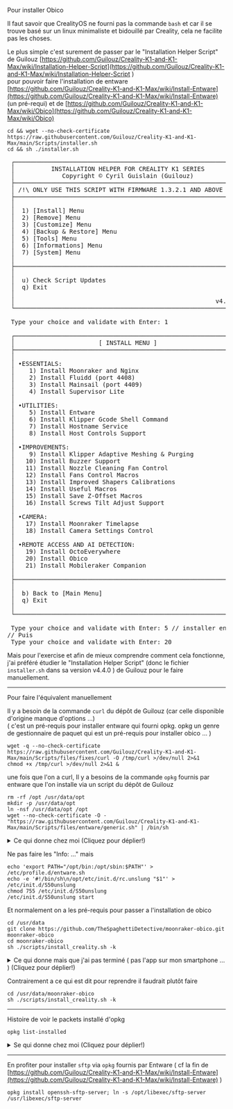 Pour installer Obico

Il faut savoir que CrealityOS ne fourni pas la commande `bash` et car il se trouve basé sur un linux minimaliste et bidouillé par Creality, cela ne facilite pas les choses.

Le plus simple c'est surement de passer par le "Installation Helper Script" de Guilouz [https://github.com/Guilouz/Creality-K1-and-K1-Max/wiki/Installation-Helper-Script](https://github.com/Guilouz/Creality-K1-and-K1-Max/wiki/Installation-Helper-Script
)  
pour pouvoir faire l'installation de entware [https://github.com/Guilouz/Creality-K1-and-K1-Max/wiki/Install-Entware](https://github.com/Guilouz/Creality-K1-and-K1-Max/wiki/Install-Entware) (un pré-requi) et de [https://github.com/Guilouz/Creality-K1-and-K1-Max/wiki/Obico](https://github.com/Guilouz/Creality-K1-and-K1-Max/wiki/Obico)

~~~
cd && wget --no-check-certificate https://raw.githubusercontent.com/Guilouz/Creality-K1-and-K1-Max/main/Scripts/installer.sh
cd && sh ./installer.sh
~~~
<pre>
 ┌──────────────────────────────────────────────────────────────┐
 │          INSTALLATION HELPER FOR CREALITY K1 SERIES          │
 │             Copyright © Cyril Guislain (Guilouz)             │
 ├──────────────────────────────────────────────────────────────┤
 │ /!\ ONLY USE THIS SCRIPT WITH FIRMWARE 1.3.2.1 AND ABOVE /!\ │
 ├──────────────────────────────────────────────────────────────┤
 │                                                              │
 │  1) [Install] Menu                                           │ 
 │  2) [Remove] Menu                                            │ 
 │  3) [Customize] Menu                                         │ 
 │  4) [Backup & Restore] Menu                                  │ 
 │  5) [Tools] Menu                                             │ 
 │  6) [Informations] Menu                                      │ 
 │  7) [System] Menu                                            │ 
 │                                                              │
 ├──────────────────────────────────────────────────────────────┤
 │                                                              │
 │  u) Check Script Updates                                     │ 
 │  q) Exit                                                     │ 
 │                                                              │
 │                                                       v4.4.1 │
 └──────────────────────────────────────────────────────────────┘

 Type your choice and validate with Enter: 1

 ┌──────────────────────────────────────────────────────────────┐
 │                       [ INSTALL MENU ]                       │
 ├──────────────────────────────────────────────────────────────┤
 │                                                              │
 │ •ESSENTIALS:                                                 │ 
 │    1) Install Moonraker and Nginx                            │ 
 │    2) Install Fluidd (port 4408)                             │ 
 │    3) Install Mainsail (port 4409)                           │ 
 │    4) Install Supervisor Lite                                │ 
 │                                                              │
 │ •UTILITIES:                                                  │ 
 │    5) Install Entware                                        │ 
 │    6) Install Klipper Gcode Shell Command                    │ 
 │    7) Install Hostname Service                               │ 
 │    8) Install Host Controls Support                          │ 
 │                                                              │
 │ •IMPROVEMENTS:                                               │ 
 │    9) Install Klipper Adaptive Meshing & Purging             │ 
 │   10) Install Buzzer Support                                 │ 
 │   11) Install Nozzle Cleaning Fan Control                    │ 
 │   12) Install Fans Control Macros                            │ 
 │   13) Install Improved Shapers Calibrations                  │ 
 │   14) Install Useful Macros                                  │ 
 │   15) Install Save Z-Offset Macros                           │ 
 │   16) Install Screws Tilt Adjust Support                     │ 
 │                                                              │
 │ •CAMERA:                                                     │ 
 │   17) Install Moonraker Timelapse                            │ 
 │   18) Install Camera Settings Control                        │ 
 │                                                              │
 │ •REMOTE ACCESS AND AI DETECTION:                             │ 
 │   19) Install OctoEverywhere                                 │ 
 │   20) Install Obico                                          │ 
 │   21) Install Mobileraker Companion                          │ 
 │                                                              │
 ├──────────────────────────────────────────────────────────────┤
 │                                                              │
 │  b) Back to [Main Menu]                                      │ 
 │  q) Exit                                                     │ 
 │                                                              │
 └──────────────────────────────────────────────────────────────┘

 Type your choice and validate with Enter: 5 // installer entware qui fournis opkg requi pour ensuite installer obico
// Puis
 Type your choice and validate with Enter: 20
</pre>

Mais pour l'exercise et afin de mieux comprendre comment cela fonctionne, 
j'ai préféré étudier le "Installation Helper Script" (donc le fichier `installer.sh` dans sa version v4.4.0 ) de Guilouz pour le faire manuellement.

---

Pour faire l'équivalent manuellement

<!--
https://www.lesimprimantes3d.fr/forum/topic/56971-obico-sur-ender-v3-ke/?do=findComment&comment=579114
-->


Il y a besoin de la commande `curl` du dépôt de Guilouz (car celle disponible d'origine manque d'options ...)  
( c'est un pré-requis pour installer entware qui fourni opkg. opkg un genre de gestionnaire de paquet qui est un pré-requis pour installer obico ... )

~~~
wget -q --no-check-certificate https://raw.githubusercontent.com/Guilouz/Creality-K1-and-K1-Max/main/Scripts/files/fixes/curl -O /tmp/curl >/dev/null 2>&1
chmod +x /tmp/curl >/dev/null 2>&1 & 
~~~

une fois que l'on a curl, Il y a besoins de la commande `opkg` fournis par entware que l'on installe via un script du dépôt de Guilouz

~~~
rm -rf /opt /usr/data/opt
mkdir -p /usr/data/opt
ln -nsf /usr/data/opt /opt
wget --no-check-certificate -O - "https://raw.githubusercontent.com/Guilouz/Creality-K1-and-K1-Max/main/Scripts/files/entware/generic.sh" | /bin/sh
~~~

<details>
 <summary>Ce qui donne chez moi (Cliquez pour déplier!)</summary>
<pre>
Connecting to raw.githubusercontent.com (185.199.109.133:443)
writing to stdout
Info: Checking for prerequisites and creating folders...
Warning: Folder /opt exists!
Warning: Folder /opt/bin exists!
Warning: If something goes wrong please clean /opt folder and try again.
Warning: Folder /opt/etc exists!
Warning: If something goes wrong please clean /opt folder and try again.
Warning: Folder /opt/lib/opkg exists!
Warning: If something goes wrong please clean /opt folder and try again.
Warning: Folder /opt/tmp exists!
Warning: If something goes wrong please clean /opt folder and try again.
Warning: Folder /opt/var/lock exists!
Warning: If something goes wrong please clean /opt folder and try again.
Info: Opkg package manager deployment...
-                    100% |******************************************************************************************************|  3222  0:00:00 ETA
written to stdout
Info: Basic packages installation...
Downloading http://bin.entware.net/mipselsf-k3.4/Packages.gz
Updated list of available packages in /opt/var/opkg-lists/entware
Installing entware-opt (227000-3) to root...
Downloading http://bin.entware.net/mipselsf-k3.4/entware-opt_227000-3_all.ipk
Installing libgcc (8.4.0-11) to root...
Downloading http://bin.entware.net/mipselsf-k3.4/libgcc_8.4.0-11_mipsel-3.4.ipk
Installing libc (2.27-11) to root...
Downloading http://bin.entware.net/mipselsf-k3.4/libc_2.27-11_mipsel-3.4.ipk
Installing libssp (8.4.0-11) to root...
Downloading http://bin.entware.net/mipselsf-k3.4/libssp_8.4.0-11_mipsel-3.4.ipk
Installing libpthread (2.27-11) to root...
Downloading http://bin.entware.net/mipselsf-k3.4/libpthread_2.27-11_mipsel-3.4.ipk
Installing librt (2.27-11) to root...
Downloading http://bin.entware.net/mipselsf-k3.4/librt_2.27-11_mipsel-3.4.ipk
Installing libstdcpp (8.4.0-11) to root...
Downloading http://bin.entware.net/mipselsf-k3.4/libstdcpp_8.4.0-11_mipsel-3.4.ipk
Installing entware-release (1.0-2) to root...
Downloading http://bin.entware.net/mipselsf-k3.4/entware-release_1.0-2_all.ipk
Installing zoneinfo-core (2023c-2) to root...
Downloading http://bin.entware.net/mipselsf-k3.4/zoneinfo-core_2023c-2_mipsel-3.4.ipk
Installing zoneinfo-asia (2023c-2) to root...
Downloading http://bin.entware.net/mipselsf-k3.4/zoneinfo-asia_2023c-2_mipsel-3.4.ipk
Installing zoneinfo-europe (2023c-2) to root...
Downloading http://bin.entware.net/mipselsf-k3.4/zoneinfo-europe_2023c-2_mipsel-3.4.ipk
Installing findutils (4.9.0-1a) to root...
Downloading http://bin.entware.net/mipselsf-k3.4/findutils_4.9.0-1a_mipsel-3.4.ipk
Installing terminfo (6.4-2) to root...
Downloading http://bin.entware.net/mipselsf-k3.4/terminfo_6.4-2_mipsel-3.4.ipk
Installing libpcre2 (10.42-1) to root...
Downloading http://bin.entware.net/mipselsf-k3.4/libpcre2_10.42-1_mipsel-3.4.ipk
Installing grep (3.8-2) to root...
Downloading http://bin.entware.net/mipselsf-k3.4/grep_3.8-2_mipsel-3.4.ipk
Installing locales (2.27-9) to root...
Downloading http://bin.entware.net/mipselsf-k3.4/locales_2.27-9_mipsel-3.4.ipk
Installing opkg (2022-02-24-d038e5b6-2) to root...
Downloading http://bin.entware.net/mipselsf-k3.4/opkg_2022-02-24-d038e5b6-2_mipsel-3.4.ipk
Installing entware-upgrade (1.0-1) to root...
Downloading http://bin.entware.net/mipselsf-k3.4/entware-upgrade_1.0-1_all.ipk
Configuring libgcc.
Configuring libc.
Configuring libssp.
Configuring libpthread.
Configuring librt.
Configuring terminfo.
Configuring libpcre2.
Configuring grep.
Configuring locales.
Entware uses separate locale-archive file independent from main system
Creating locale archive /opt/usr/lib/locale/locale-archive
Adding en_EN.UTF-8
Adding ru_RU.UTF-8
You can download locale sources from http://bin.entware.net/other/i18n_glib227.tar.gz
You can add new locales to Entware using /opt/bin/localedef.new
Configuring entware-upgrade.
Upgrade operations are not required.
Configuring opkg.
Configuring zoneinfo-core.
Configuring zoneinfo-europe.
Configuring zoneinfo-asia.
Configuring libstdcpp.
Configuring entware-release.
Configuring findutils.
Configuring entware-opt.
Info: Congratulations!
Info: If there are no errors above then Entware was successfully initialized.
Info: Add /opt/bin & /opt/sbin to $PATH variable
Info: Add "/opt/etc/init.d/rc.unslung start" to startup script for Entware services to start
Info: Found a Bug? Please report at https://github.com/Entware/Entware/issues
</pre>
</details>

Ne pas faire les "Info: ..." mais 

~~~
echo 'export PATH="/opt/bin:/opt/sbin:$PATH"' > /etc/profile.d/entware.sh
echo -e '#!/bin/sh\n/opt/etc/init.d/rc.unslung "$1"' > /etc/init.d/S50unslung
chmod 755 /etc/init.d/S50unslung
/etc/init.d/S50unslung start
~~~

Et normalement on a les pré-requis pour passer a l'installation de obico
~~~
cd /usr/data
git clone https://github.com/TheSpaghettiDetective/moonraker-obico.git moonraker-obico
cd moonraker-obico
sh ./scripts/install_creality.sh -k
~~~

<details>
 <summary>Ce qui donne mais que j'ai pas terminé ( pas l'app sur mon smartphone ... ) (Cliquez pour déplier!)</summary>

<pre>
root@F005-4A88 /usr/data/moonraker-obico [#] sh ./scripts/install_creality.sh -k


          ,----..
         /   /   \
        /   .     :    ,---,      ,--,
       .   /   ;.  \ ,---.'|    ,--.'|                  ,---.
      .   ;   /  ` ; |   | :    |  |,                  '   ,'\
      ;   |  ; \ ; | :   : :    `--'_        ,---.    /   /   |
      |   :  | ; | ' :     |,-. ,' ,'|      /     \  .   ; ,. :
      .   |  ' ' ' : |   : '  | '  | |     /    / '  '   | |: :
      '   ;  \; /  | |   |  / : |  | :    .    ' /   '   | .; :
       \   \  ',  /  '   : |: | '  : |__  '   ; :__  |   :    |
        ;   :    /   |   | '/ : |  | '.'| '   | '.'|  \   \  /
         \   \ .'    |   :    | ;  :    ; |   :    :   `----'
          `---`      /    \  /  |  ,   /   \   \  /
                     `-'----'    ---`-'     `----'


================> Obico for Klipper (Moonraker-Obico) <================
###                                                                 ###
###                 * AI-Powered Failure Detection                  ###
###              * Free Remote Monitoring and Access                ###
###               * 25FPS High-Def Webcam Streaming                 ###
###                   * Free 4.9-Star Mobile App                    ###
###                                                                 ###
=======================================================================

###### Installing required system packages...

Installing python3 (3.11.4-1) to root...
Downloading http://bin.entware.net/mipselsf-k3.4/python3_3.11.4-1_mipsel-3.4.ipk
Installing libpython3 (3.11.4-1) to root...
Downloading http://bin.entware.net/mipselsf-k3.4/libpython3_3.11.4-1_mipsel-3.4.ipk
Installing python3-base (3.11.4-1) to root...
Downloading http://bin.entware.net/mipselsf-k3.4/python3-base_3.11.4-1_mipsel-3.4.ipk
Installing libbz2 (1.0.8-1a) to root...
Downloading http://bin.entware.net/mipselsf-k3.4/libbz2_1.0.8-1a_mipsel-3.4.ipk
Installing zlib (1.2.13-1) to root...
Downloading http://bin.entware.net/mipselsf-k3.4/zlib_1.2.13-1_mipsel-3.4.ipk
Installing python3-light (3.11.4-1) to root...
Downloading http://bin.entware.net/mipselsf-k3.4/python3-light_3.11.4-1_mipsel-3.4.ipk
Installing python3-asyncio (3.11.4-1) to root...
Downloading http://bin.entware.net/mipselsf-k3.4/python3-asyncio_3.11.4-1_mipsel-3.4.ipk
Installing python3-email (3.11.4-1) to root...
Downloading http://bin.entware.net/mipselsf-k3.4/python3-email_3.11.4-1_mipsel-3.4.ipk
Installing python3-cgi (3.11.4-1) to root...
Downloading http://bin.entware.net/mipselsf-k3.4/python3-cgi_3.11.4-1_mipsel-3.4.ipk
Installing python3-pydoc (3.11.4-1) to root...
Downloading http://bin.entware.net/mipselsf-k3.4/python3-pydoc_3.11.4-1_mipsel-3.4.ipk
Installing python3-cgitb (3.11.4-1) to root...
Downloading http://bin.entware.net/mipselsf-k3.4/python3-cgitb_3.11.4-1_mipsel-3.4.ipk
Installing python3-codecs (3.11.4-1) to root...
Downloading http://bin.entware.net/mipselsf-k3.4/python3-codecs_3.11.4-1_mipsel-3.4.ipk
Installing libffi (3.4.2-2) to root...
Downloading http://bin.entware.net/mipselsf-k3.4/libffi_3.4.2-2_mipsel-3.4.ipk
Installing python3-ctypes (3.11.4-1) to root...
Downloading http://bin.entware.net/mipselsf-k3.4/python3-ctypes_3.11.4-1_mipsel-3.4.ipk
Installing libgdbm (1.21-2) to root...
Downloading http://bin.entware.net/mipselsf-k3.4/libgdbm_1.21-2_mipsel-3.4.ipk
Installing python3-dbm (3.11.4-1) to root...
Downloading http://bin.entware.net/mipselsf-k3.4/python3-dbm_3.11.4-1_mipsel-3.4.ipk
Installing python3-decimal (3.11.4-1) to root...
Downloading http://bin.entware.net/mipselsf-k3.4/python3-decimal_3.11.4-1_mipsel-3.4.ipk
Installing python3-distutils (3.11.4-1) to root...
Downloading http://bin.entware.net/mipselsf-k3.4/python3-distutils_3.11.4-1_mipsel-3.4.ipk
Installing python3-logging (3.11.4-1) to root...
Downloading http://bin.entware.net/mipselsf-k3.4/python3-logging_3.11.4-1_mipsel-3.4.ipk
Installing liblzma (5.4.4-1) to root...
Downloading http://bin.entware.net/mipselsf-k3.4/liblzma_5.4.4-1_mipsel-3.4.ipk
Installing python3-lzma (3.11.4-1) to root...
Downloading http://bin.entware.net/mipselsf-k3.4/python3-lzma_3.11.4-1_mipsel-3.4.ipk
Installing python3-multiprocessing (3.11.4-1) to root...
Downloading http://bin.entware.net/mipselsf-k3.4/python3-multiprocessing_3.11.4-1_mipsel-3.4.ipk
Installing libncursesw (6.4-2) to root...
Downloading http://bin.entware.net/mipselsf-k3.4/libncursesw_6.4-2_mipsel-3.4.ipk
Installing python3-ncurses (3.11.4-1) to root...
Downloading http://bin.entware.net/mipselsf-k3.4/python3-ncurses_3.11.4-1_mipsel-3.4.ipk
Installing libatomic (8.4.0-11) to root...
Downloading http://bin.entware.net/mipselsf-k3.4/libatomic_8.4.0-11_mipsel-3.4.ipk
Installing libopenssl (3.0.10-1) to root...
Downloading http://bin.entware.net/mipselsf-k3.4/libopenssl_3.0.10-1_mipsel-3.4.ipk
Installing ca-certificates (20230311-1) to root...
Downloading http://bin.entware.net/mipselsf-k3.4/ca-certificates_20230311-1_all.ipk
Installing python3-openssl (3.11.4-1) to root...
Downloading http://bin.entware.net/mipselsf-k3.4/python3-openssl_3.11.4-1_mipsel-3.4.ipk
Installing libreadline (8.2-1) to root...
Downloading http://bin.entware.net/mipselsf-k3.4/libreadline_8.2-1_mipsel-3.4.ipk
Installing python3-readline (3.11.4-1) to root...
Downloading http://bin.entware.net/mipselsf-k3.4/python3-readline_3.11.4-1_mipsel-3.4.ipk
Installing libsqlite3 (3410200-1) to root...
Downloading http://bin.entware.net/mipselsf-k3.4/libsqlite3_3410200-1_mipsel-3.4.ipk
Installing python3-sqlite3 (3.11.4-1) to root...
Downloading http://bin.entware.net/mipselsf-k3.4/python3-sqlite3_3.11.4-1_mipsel-3.4.ipk
Installing python3-unittest (3.11.4-1) to root...
Downloading http://bin.entware.net/mipselsf-k3.4/python3-unittest_3.11.4-1_mipsel-3.4.ipk
Installing python3-urllib (3.11.4-1) to root...
Downloading http://bin.entware.net/mipselsf-k3.4/python3-urllib_3.11.4-1_mipsel-3.4.ipk
Installing libuuid (2.39-2) to root...
Downloading http://bin.entware.net/mipselsf-k3.4/libuuid_2.39-2_mipsel-3.4.ipk
Installing python3-uuid (3.11.4-1) to root...
Downloading http://bin.entware.net/mipselsf-k3.4/python3-uuid_3.11.4-1_mipsel-3.4.ipk
Installing python3-xml (3.11.4-1) to root...
Downloading http://bin.entware.net/mipselsf-k3.4/python3-xml_3.11.4-1_mipsel-3.4.ipk
Installing python3-pip (23.2.1-1) to root...
Downloading http://bin.entware.net/mipselsf-k3.4/python3-pip_23.2.1-1_mipsel-3.4.ipk
Configuring libpython3.
Configuring python3-base.
Configuring libbz2.
Configuring zlib.
Configuring python3-light.
Configuring python3-email.
Configuring python3-urllib.
Configuring libatomic.
Configuring python3-pydoc.
Configuring liblzma.
Configuring python3-cgi.
Configuring python3-cgitb.
Configuring python3-decimal.
Configuring libuuid.
Configuring python3-uuid.
Configuring python3-xml.
Configuring libncursesw.
Configuring python3-ncurses.
Configuring python3-distutils.
Configuring python3-codecs.
Configuring python3-multiprocessing.
Configuring libreadline.
Configuring libffi.
Configuring python3-asyncio.
Configuring python3-ctypes.
Configuring libgdbm.
Configuring python3-dbm.
Configuring python3-logging.
Configuring python3-lzma.
Configuring libopenssl.
Configuring ca-certificates.
Configuring python3-openssl.
Configuring python3-readline.
Configuring libsqlite3.
Configuring python3-sqlite3.
Configuring python3-unittest.
Configuring python3.
Configuring python3-pip.
WARNING: Running pip as the 'root' user can result in broken permissions and conflicting behaviour with the system package manager. It is recommended to use a virtual environment instead: https://pip.pypa.io/warnings/venv
###### Creating python virtual environment for moonraker-obico...

/usr/lib/python3.8/site-packages/virtualenv.py:25: DeprecationWarning: The distutils package is deprecated and slated for removal in Python 3.12. Use setuptools or check PEP 632 for potential alternatives
  import distutils.sysconfig
/usr/lib/python3.8/site-packages/virtualenv.py:25: DeprecationWarning: The distutils.sysconfig module is deprecated, use sysconfig instead
  import distutils.sysconfig
Running virtualenv with interpreter /usr/bin/python3
Using base prefix '/usr'
/usr/lib/python3.8/site-packages/virtualenv.py:1039: DeprecationWarning: the imp module is deprecated in favour of importlib; see the module's documentation for alternative uses
  import imp
New python executable in /usr/data/moonraker-obico-env/bin/python3
Also creating executable in /usr/data/moonraker-obico-env/bin/python
Installing setuptools, pip, wheel...done.

=========================== Obico Server URL ===========================

Now tell us what Obico Server you want to link your printer to.
You can use a self-hosted Obico Server or the Obico Cloud. For more information, please visit: https://obico.io.
For self-hosted server, specify "http://server_ip:port". For instance, http://192.168.0.5:3334.

The Obico Server. Press 'enter' to accept the default [https://app.obico.io]: 


###### Creating config file /usr/data/printer_data/config/moonraker-obico.cfg ...

===================== Link Printer to Obico Server =====================
WARNING:sarge:No process found for Command('getconf LONG_BIT')

Now open the Obico mobile or web app. If your phone or computer is connected to the
same network as your printer, you will see this printer listed in the app. Click
"Link Now" and you will be all set!

If you need help, head to https://obico.io/docs/user-guides/klipper-setup

Waiting for Obico app to link this printer automatically...  press 'Enter' if you
want to link your printer using a 6-digit verification code instead.

\

Switch to using 6-digit verification code to link printer? [Y/n] y

### Switched to using 6-digit verification code to link printer. ###

To link to your Obico Server account, you need to obtain the 6-digit verification code
in the Obico mobile or web app, and enter the code below.

If you need help, head to https://obico.io/docs/user-guides/klipper-setup


Enter verification code (or leave it empty to abort): 

....

==== Failed to link. Did you enter an expired code? ====

If you keep getting this error, press ctrl-c to abort it and then run the following command to debug:
PYTHONPATH=/usr/data/moonraker-obico/scripts/..: /usr/data/moonraker-obico/scripts/../../moonraker-obico-env/bin/python3 -m moonraker_obico.link -c /usr/data/printer_data/config/moonraker-obico.cfg -d

Enter verification code (or leave it empty to abort): 

The process to link to your Obico Server account didn't finish.


To resume the linking process at a later time, run:

-------------------------------------------------------------------------------------------------
cd ~/moonraker-obico
./install.sh
-------------------------------------------------------------------------------------------------

Need help? Stop by:

- The Obico's help docs: https://obico.io/help/
- The Moonraker-Obico support channel: https://obico.io/discord-obico-klipper
- The Obico discord community: https://obico.io/discord/

root@F005-4A88 /usr/data/moonraker-obico [#] 
</pre>
</details>

Contrairement a ce qui est dit pour reprendre il faudrait plutôt faire 

~~~
cd /usr/data/moonraker-obico
sh ./scripts/install_creality.sh -k
~~~

---


Histoire de voir le packets installé d'opkg
~~~
opkg list-installed
~~~
<details>
 <summary>Se qui donne chez moi (Cliquez pour déplier!)</summary>
<pre>
root@F005-4A88 /root [#] opkg list-installed
ca-certificates - 20230311-1
entware-opt - 227000-3
entware-release - 1.0-2
entware-upgrade - 1.0-1
findutils - 4.9.0-1a
grep - 3.8-2
libatomic - 8.4.0-11
libbz2 - 1.0.8-1a
libc - 2.27-11
libffi - 3.4.2-2
libgcc - 8.4.0-11
libgdbm - 1.21-2
liblzma - 5.4.4-1
libncursesw - 6.4-2
libopenssl - 3.0.10-1
libpcre2 - 10.42-1
libpthread - 2.27-11
libpython3 - 3.11.4-1
libreadline - 8.2-1
librt - 2.27-11
libsqlite3 - 3410200-1
libssp - 8.4.0-11
libstdcpp - 8.4.0-11
libuuid - 2.39-2
locales - 2.27-9
opkg - 2022-02-24-d038e5b6-2
python3 - 3.11.4-1
python3-asyncio - 3.11.4-1
python3-base - 3.11.4-1
python3-cgi - 3.11.4-1
python3-cgitb - 3.11.4-1
python3-codecs - 3.11.4-1
python3-ctypes - 3.11.4-1
python3-dbm - 3.11.4-1
python3-decimal - 3.11.4-1
python3-distutils - 3.11.4-1
python3-email - 3.11.4-1
python3-light - 3.11.4-1
python3-logging - 3.11.4-1
python3-lzma - 3.11.4-1
python3-multiprocessing - 3.11.4-1
python3-ncurses - 3.11.4-1
python3-openssl - 3.11.4-1
python3-pip - 23.2.1-1
python3-pydoc - 3.11.4-1
python3-readline - 3.11.4-1
python3-sqlite3 - 3.11.4-1
python3-unittest - 3.11.4-1
python3-urllib - 3.11.4-1
python3-uuid - 3.11.4-1
python3-xml - 3.11.4-1
terminfo - 6.4-2
zlib - 1.2.13-1
zoneinfo-asia - 2023c-2
zoneinfo-core - 2023c-2
zoneinfo-europe - 2023c-2
</pre>
</details>

---

En profiter pour installer `sftp` via `opkg` fournis par Entware ( cf la fin de [https://github.com/Guilouz/Creality-K1-and-K1-Max/wiki/Install-Entware](https://github.com/Guilouz/Creality-K1-and-K1-Max/wiki/Install-Entware) )
~~~
opkg install openssh-sftp-server; ln -s /opt/libexec/sftp-server /usr/libexec/sftp-server
~~~


